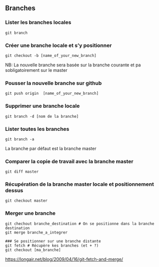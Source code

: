 ## Branches

### Lister les branches locales
```
git branch
```
### Créer une branche locale et s’y positionner
```
git checkout -b [name_of_your_new_branch]
```
NB: La nouvelle branche sera basée sur la branche courante et pa sobligatoirement sur le master

### Pousser la nouvelle branche sur github
```
git push origin  [name_of_your_new_branch]
```
### Supprimer une branche locale
```
git branch -d [nom de la branche]
```
### Lister toutes les branches
```
git branch -a
```
La branche par défaut est la branche master
### Comparer la copie de travail avec la branche master
```
git diff master
```
### Récupération de la branche master locale et positionnement dessus
```
git checkout master
```
### Merger une branche
```
git chechout branche_destination # On se positionne dans la branche destination
git merge branche_a_integrer

### Se positionner sur une branche distante
git fetch # Récupère kes branches (et + ?)
git checkout [ma_branche]
```

https://longair.net/blog/2009/04/16/git-fetch-and-merge/
